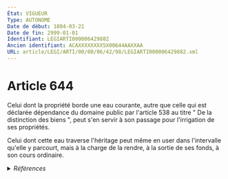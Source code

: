 ```yaml
---
État: VIGUEUR
Type: AUTONOME
Date de début: 1804-03-21
Date de fin: 2999-01-01
Identifiant: LEGIARTI000006429882
Ancien identifiant: ACAXXXXXXXX5X00644AAXXAA
URL: article/LEGI/ARTI/00/00/06/42/98/LEGIARTI000006429882.xml
---
```


<h1>Article 644</h1>

Celui dont la propriété borde une eau courante, autre que celle qui est déclarée
dépendance du domaine public par l'article 538 au titre " De la distinction des
biens ", peut s'en servir à son passage pour l'irrigation de ses propriétés.<br />

Celui dont cette eau traverse l'héritage peut même en user dans l'intervalle
qu'elle y parcourt, mais à la charge de la rendre, à la sortie de ses fonds, à
son cours ordinaire.


<details>
  <summary><em>Références</em></summary>

  <h2>Articles faisant référence à l'article</h2>
  
  <ul>
    <li>
      <a href="https://legal.tricoteuses.fr//redirection/LEGIARTI000006579447?vers=git&vers=legifrance">Code rural (ancien) - article 97-1 AUTONOME ABROGE, en vigueur du 1964-12-18 au 1992-01-01</a> CITATION source
    </li>
    <li>
      <a href="https://legal.tricoteuses.fr//redirection/LEGIARTI000006853580?vers=git&vers=legifrance">Décret n°71-415 du 1 juin 1971 relatif à la procédure de classement d'un cours d'eau non domanial en cours d'eau mixte et fixant les conditions de constatation des droits fondés en titre ainsi que des droits exercés sur l'eau par application des articles 644 et 645 du code civil - article 3 AUTONOME ABROGE, en vigueur du 1971-06-08 au 2007-03-23</a> CITATION source
    </li>
    <li>
      <a href="https://legal.tricoteuses.fr//redirection/LEGIARTI000006428798?vers=git&vers=legifrance">Code civil - article 538 AUTONOME ABROGE, en vigueur du 1804-03-21 au 2006-07-01</a> CITATION cible
    </li>
  </ul>
  
  <h2>Références faites par l'article</h2>
  
  <ul>
    <li>
      1971-06-01 CITATION cible <a href="https://legal.tricoteuses.fr//redirection/LEGIARTI000006853580?vers=git&vers=legifrance">Décret n°71-415 du 1 juin 1971 relatif à la procédure de classement d'un cours d'eau non domanial en cours d'eau mixte et fixant les conditions de constatation des droits fondés en titre ainsi que des droits exercés sur l'eau par application des articles 644 et 645 du code civil - article 3 AUTONOME ABROGE, en vigueur du 1971-06-08 au 2007-03-23</a>
    </li>
    <li>
      2999-01-01 CITATION source <a href="https://legal.tricoteuses.fr//redirection/LEGIARTI000006428798?vers=git&vers=legifrance">Code civil - article 538 AUTONOME ABROGE, en vigueur du 1804-03-21 au 2006-07-01</a>
    </li>
    <li>
      2999-01-01 CITATION cible <a href="https://legal.tricoteuses.fr//redirection/LEGIARTI000006579447?vers=git&vers=legifrance">Code rural (ancien) - article 97-1 AUTONOME ABROGE, en vigueur du 1964-12-18 au 1992-01-01</a>
    </li>
    <li>
      CODIFICATION source Loi 1804-01-31
    </li>
    <li>
      CREATION source Loi 1804-01-31 promulguée le 10 février 1804
    </li>
  </ul>
</details>
